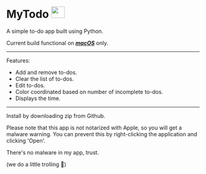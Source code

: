 # MyTodo <img src="https://upload.wikimedia.org/wikipedia/commons/6/67/Microsoft_To-Do_icon.png" width="35" height="30">
A simple to-do app built using Python. 

Current build functional on <ins>***macOS***</ins> only.

---

Features:
- Add and remove to-dos.
- Clear the list of to-dos.
- Edit to-dos.
- Color coordinated based on number of incomplete to-dos.
- Displays the time.

---

Install by downloading zip from Github.

Please note that this app is not notarized with Apple, so you will get a malware warning. You can prevent this by right-clicking the application and clicking 'Open'.

There's no malware in my app, trust.

(we do a little trolling :eyes:)
